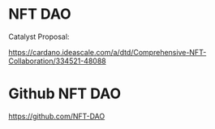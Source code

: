 # NFT DAO
Catalyst Proposal:

https://cardano.ideascale.com/a/dtd/Comprehensive-NFT-Collaboration/334521-48088

# Github NFT DAO
https://github.com/NFT-DAO
